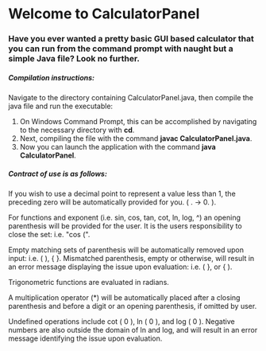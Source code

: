 # Welcome to CalculatorPanel

### Have you ever wanted a pretty basic GUI based calculator that you can run from the command prompt with naught but a simple Java file? Look no further.

##### Compilation instructions:

Navigate to the directory containing CalculatorPanel.java, then compile the java file and run the executable:
1. On Windows Command Prompt, this can be accomplished by navigating to the necessary directory with **cd**.
2. Next, compiling the file with the command **javac CalculatorPanel.java**.
3. Now you can launch the application with the command **java CalculatorPanel**.

##### Contract of use is as follows:
If you wish to use a decimal point to represent a value less than 1,
the preceding zero will be automatically provided for you. ( . -> 0. ).

For functions and exponent (i.e. sin, cos, tan, cot, ln, log, ^) an opening parenthesis will be provided
for the user. It is the users responsibility to close the set: i.e. "cos (".

Empty matching sets of parenthesis will be automatically removed upon input: i.e. ( ), { }. Mismatched parenthesis, empty or otherwise, will result in an error message displaying the issue upon evaluation: i.e. ( }, or { ).

Trigonometric functions are evaluated in radians.

A multiplication operator (*) will be automatically placed after a closing parenthesis and before a digit or an opening parenthesis, if omitted by user.

Undefined operations include cot ( 0 ), ln ( 0 ), and log ( 0 ). Negative numbers are also outside the domain of ln and log, and will result in an error message identifying the issue upon evaluation.
